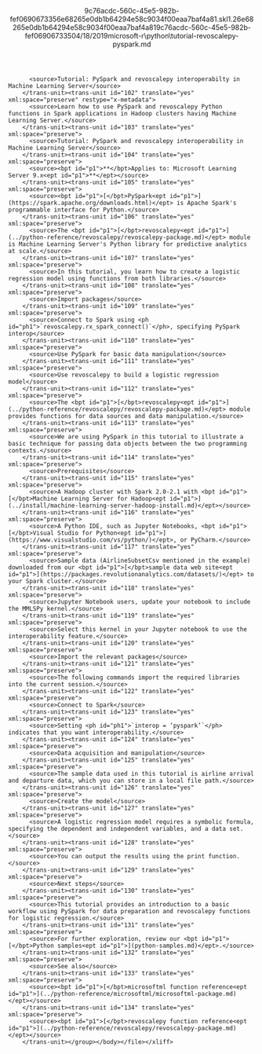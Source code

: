 <?xml version="1.0"?><xliff version="1.2" xmlns="urn:oasis:names:tc:xliff:document:1.2" xmlns:xsi="http://www.w3.org/2001/XMLSchema-instance" xsi:schemaLocation="urn:oasis:names:tc:xliff:document:1.2 xliff-core-1.2-transitional.xsd"><file datatype="xml" original="tutorial-revoscalepy-pyspark.md" source-language="en-US" target-language="en-US"><header><tool tool-id="mdxliff" tool-name="mdxliff" tool-version="1.0-d1654b2" tool-company="Microsoft" /><xliffext:skl_file_name xmlns:xliffext="urn:microsoft:content:schema:xliffextensions">9c76acdc-560c-45e5-982b-fef0690673356e68265e0db1b64294e58c9034f00eaa7baf4a81.skl</xliffext:skl_file_name><xliffext:version xmlns:xliffext="urn:microsoft:content:schema:xliffextensions">1.2</xliffext:version><xliffext:ms.openlocfilehash xmlns:xliffext="urn:microsoft:content:schema:xliffextensions">6e68265e0db1b64294e58c9034f00eaa7baf4a81</xliffext:ms.openlocfilehash><xliffext:ms.sourcegitcommit xmlns:xliffext="urn:microsoft:content:schema:xliffextensions">9c76acdc-560c-45e5-982b-fef069067335</xliffext:ms.sourcegitcommit><xliffext:ms.lasthandoff xmlns:xliffext="urn:microsoft:content:schema:xliffextensions">04/18/2019</xliffext:ms.lasthandoff><xliffext:ms.openlocfilepath xmlns:xliffext="urn:microsoft:content:schema:xliffextensions">microsoft-r\python\tutorial-revoscalepy-pyspark.md</xliffext:ms.openlocfilepath></header><body><group id="content" extype="content"><trans-unit id="101" translate="yes" xml:space="preserve" restype="x-metadata">
          <source>Tutorial: PySpark and revoscalepy interoperabilty in Machine Learning Server</source>
        </trans-unit><trans-unit id="102" translate="yes" xml:space="preserve" restype="x-metadata">
          <source>Learn how to use PySpark and revoscalepy Python functions in Spark applications in Hadoop clusters having Machine Learning Server.</source>
        </trans-unit><trans-unit id="103" translate="yes" xml:space="preserve">
          <source>Tutorial: PySpark and revoscalepy interoperability in Machine Learning Server</source>
        </trans-unit><trans-unit id="104" translate="yes" xml:space="preserve">
          <source><bpt id="p1">**</bpt>Applies to: Microsoft Learning Server 9.x<ept id="p1">**</ept></source>
        </trans-unit><trans-unit id="105" translate="yes" xml:space="preserve">
          <source><bpt id="p1">[</bpt>PySpark<ept id="p1">](https://spark.apache.org/downloads.html)</ept> is Apache Spark's programmable interface for Python.</source>
        </trans-unit><trans-unit id="106" translate="yes" xml:space="preserve">
          <source>The <bpt id="p1">[</bpt>revoscalepy<ept id="p1">](../python-reference/revoscalepy/revoscalepy-package.md)</ept> module is Machine Learning Server's Python library for predictive analytics at scale.</source>
        </trans-unit><trans-unit id="107" translate="yes" xml:space="preserve">
          <source>In this tutorial, you learn how to create a logistic regression model using functions from both libraries.</source>
        </trans-unit><trans-unit id="108" translate="yes" xml:space="preserve">
          <source>Import packages</source>
        </trans-unit><trans-unit id="109" translate="yes" xml:space="preserve">
          <source>Connect to Spark using <ph id="ph1">`revoscalepy.rx_spark_connect()`</ph>, specifying PySpark interop</source>
        </trans-unit><trans-unit id="110" translate="yes" xml:space="preserve">
          <source>Use PySpark for basic data manipulation</source>
        </trans-unit><trans-unit id="111" translate="yes" xml:space="preserve">
          <source>Use revoscalepy to build a logistic regression model</source>
        </trans-unit><trans-unit id="112" translate="yes" xml:space="preserve">
          <source>The <bpt id="p1">[</bpt>revoscalepy<ept id="p1">](../python-reference/revoscalepy/revoscalepy-package.md)</ept> module provides functions for data sources and data manipulation.</source>
        </trans-unit><trans-unit id="113" translate="yes" xml:space="preserve">
          <source>We are using PySpark in this tutorial to illustrate a basic technique for passing data objects between the two programming contexts.</source>
        </trans-unit><trans-unit id="114" translate="yes" xml:space="preserve">
          <source>Prerequisites</source>
        </trans-unit><trans-unit id="115" translate="yes" xml:space="preserve">
          <source>A Hadoop cluster with Spark 2.0-2.1 with <bpt id="p1">[</bpt>Machine Learning Server for Hadoop<ept id="p1">](../install/machine-learning-server-hadoop-install.md)</ept></source>
        </trans-unit><trans-unit id="116" translate="yes" xml:space="preserve">
          <source>A Python IDE, such as Jupyter Notebooks, <bpt id="p1">[</bpt>Visual Studio for Python<ept id="p1">](https://www.visualstudio.com/vs/python/)</ept>, or PyCharm.</source>
        </trans-unit><trans-unit id="117" translate="yes" xml:space="preserve">
          <source>Sample data (AirlineSubsetCsv mentioned in the example) downloaded from our <bpt id="p1">[</bpt>sample data web site<ept id="p1">](https://packages.revolutionanalytics.com/datasets/)</ept> to your Spark cluster.</source>
        </trans-unit><trans-unit id="118" translate="yes" xml:space="preserve">
          <source>Jupyter Notebook users, update your notebook to include the MMLSPy kernel.</source>
        </trans-unit><trans-unit id="119" translate="yes" xml:space="preserve">
          <source>Select this kernel in your Jupyter notebook to use the interoperability feature.</source>
        </trans-unit><trans-unit id="120" translate="yes" xml:space="preserve">
          <source>Import the relevant packages</source>
        </trans-unit><trans-unit id="121" translate="yes" xml:space="preserve">
          <source>The following commands import the required libraries into the current session.</source>
        </trans-unit><trans-unit id="122" translate="yes" xml:space="preserve">
          <source>Connect to Spark</source>
        </trans-unit><trans-unit id="123" translate="yes" xml:space="preserve">
          <source>Setting <ph id="ph1">`interop = ‘pyspark’`</ph> indicates that you want interoperability.</source>
        </trans-unit><trans-unit id="124" translate="yes" xml:space="preserve">
          <source>Data acquisition and manipulation</source>
        </trans-unit><trans-unit id="125" translate="yes" xml:space="preserve">
          <source>The sample data used in this tutorial is airline arrival and departure data, which you can store in a local file path.</source>
        </trans-unit><trans-unit id="126" translate="yes" xml:space="preserve">
          <source>Create the model</source>
        </trans-unit><trans-unit id="127" translate="yes" xml:space="preserve">
          <source>A logistic regression model requires a symbolic formula, specifying the dependent and independent variables, and a data set.</source>
        </trans-unit><trans-unit id="128" translate="yes" xml:space="preserve">
          <source>You can output the results using the print function.</source>
        </trans-unit><trans-unit id="129" translate="yes" xml:space="preserve">
          <source>Next steps</source>
        </trans-unit><trans-unit id="130" translate="yes" xml:space="preserve">
          <source>This tutorial provides an introduction to a basic workflow using PySpark for data preparation and revoscalepy functions for logistic regression.</source>
        </trans-unit><trans-unit id="131" translate="yes" xml:space="preserve">
          <source>For further exploration, review our <bpt id="p1">[</bpt>Python samples<ept id="p1">](python-samples.md)</ept>.</source>
        </trans-unit><trans-unit id="132" translate="yes" xml:space="preserve">
          <source>See also</source>
        </trans-unit><trans-unit id="133" translate="yes" xml:space="preserve">
          <source><bpt id="p1">[</bpt>microsoftml function reference<ept id="p1">](../python-reference/microsoftml/microsoftml-package.md)</ept></source>
        </trans-unit><trans-unit id="134" translate="yes" xml:space="preserve">
          <source><bpt id="p1">[</bpt>revoscalepy function reference<ept id="p1">](../python-reference/revoscalepy/revoscalepy-package.md)</ept></source>
        </trans-unit></group></body></file></xliff>